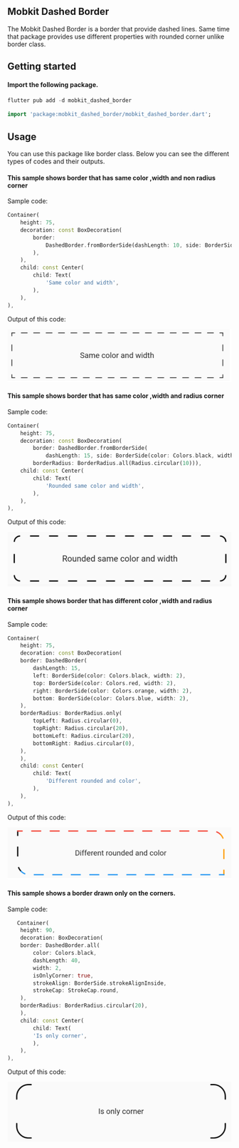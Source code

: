 ## Mobkit Dashed Border

The Mobkit Dashed Border is a border that provide dashed lines. Same time that package provides use different properties with rounded corner unlike border class. 

## Getting started

#### Import the following package.

```dart
flutter pub add -d mobkit_dashed_border
```

```dart
import 'package:mobkit_dashed_border/mobkit_dashed_border.dart';
```

## Usage

You can use this package like border class. Below you can see the different types of codes and their outputs.  


#### This sample shows border that has same color ,width and non radius corner
Sample code:
```dart
Container(
    height: 75,
    decoration: const BoxDecoration(
        border:
            DashedBorder.fromBorderSide(dashLength: 10, side: BorderSide(color: Colors.black, width: 1),
        ),
    ),
    child: const Center(
        child: Text(
            'Same color and width',
        ),
    ),
),
```
Output of this code:

<img src="https://raw.githubusercontent.com/Biscozum/mobkit_dashed_border/main/images/type1.png" alt="selectionScroll" />

#### This sample shows border that has same color ,width and radius corner
Sample code:
```dart
Container(
    height: 75,
    decoration: const BoxDecoration(
        border: DashedBorder.fromBorderSide(
            dashLength: 15, side: BorderSide(color: Colors.black, width: 2)),
        borderRadius: BorderRadius.all(Radius.circular(10))),
    child: const Center(
        child: Text(
            'Rounded same color and width',
        ),
    ),
),
```
Output of this code:

<img src="https://raw.githubusercontent.com/Biscozum/mobkit_dashed_border/main/images/type2.png" alt="selectionScroll" />


#### This sample shows border that has different color ,width and radius corner
Sample code:
```dart
Container(
    height: 75,
    decoration: const BoxDecoration(
    border: DashedBorder(
        dashLength: 15,
        left: BorderSide(color: Colors.black, width: 2),
        top: BorderSide(color: Colors.red, width: 2),
        right: BorderSide(color: Colors.orange, width: 2),
        bottom: BorderSide(color: Colors.blue, width: 2),
    ),
    borderRadius: BorderRadius.only(
        topLeft: Radius.circular(0),
        topRight: Radius.circular(20),
        bottomLeft: Radius.circular(20),
        bottomRight: Radius.circular(0),
    ),
    ),
    child: const Center(
        child: Text(
            'Different rounded and color',
        ),
    ),
),
```
Output of this code:

<img src="https://raw.githubusercontent.com/Biscozum/mobkit_dashed_border/main/images/type3.png" alt="selectionScroll" />


#### This sample shows a border drawn only on the corners.
Sample code:
```dart
   Container(
    height: 90,
    decoration: BoxDecoration(
    border: DashedBorder.all(
        color: Colors.black,
        dashLength: 40,
        width: 2,
        isOnlyCorner: true,
        strokeAlign: BorderSide.strokeAlignInside,
        strokeCap: StrokeCap.round,
    ),
    borderRadius: BorderRadius.circular(20),
    ),
    child: const Center(
        child: Text(
        'Is only corner',
        ),
    ),
),
```
Output of this code:

<img src="https://raw.githubusercontent.com/Biscozum/mobkit_dashed_border/main/images/type4.png" alt="selectionScroll" />


